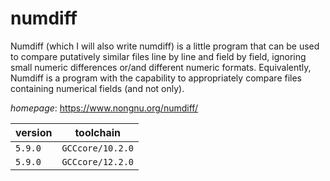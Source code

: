 # numdiff

Numdiff (which I will also write numdiff) is a little program that can be used to compare putatively  similar files line by line and field by field, ignoring small numeric differences or/and different numeric formats.  Equivalently, Numdiff is a program with the capability to appropriately compare files containing numerical fields  (and not only).

*homepage*: <https://www.nongnu.org/numdiff/>

version | toolchain
--------|----------
``5.9.0`` | ``GCCcore/10.2.0``
``5.9.0`` | ``GCCcore/12.2.0``
